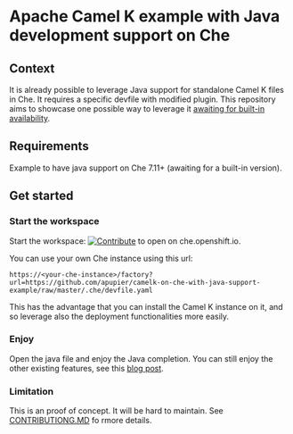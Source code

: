# Apache Camel K example with Java development support on Che

## Context

It is already possible to leverage Java support for standalone Camel K files in Che. It requires a specific devfile with modified plugin. This repository aims to showcase one possible way to leverage it [awaiting for built-in availability](https://github.com/eclipse/che/issues/16018).

## Requirements

Example to have java support on Che 7.11+ (awaiting for a built-in version).

## Get started

### Start the workspace

Start the workspace: [![Contribute](https://che.openshift.io/factory/resources/factory-contribute.svg)](https://che.openshift.io/factory?url=https://github.com/apupier/camelk-on-che-with-java-support-example/raw/master/.che/devfile.yaml) to open on che.openshift.io.

You can use your own Che instance using this url:

```
https://<your-che-instance>/factory?url=https://github.com/apupier/camelk-on-che-with-java-support-example/raw/master/.che/devfile.yaml
```

This has the advantage that you can install the Camel K instance on it, and so leverage also the deployment functionalities more easily.

### Enjoy

Open the java file and enjoy the Java completion. You can still enjoy the other existing features, see this [blog post](https://developers.redhat.com/blog/2020/01/24/apache-camel-k-development-inside-eclipse-che-iteration-1/).

### Limitation

This is an proof of concept. It will be hard to maintain. See [CONTRIBUTIONG.MD](./CONTRIBUTIONG.MD) fo rmore details.

